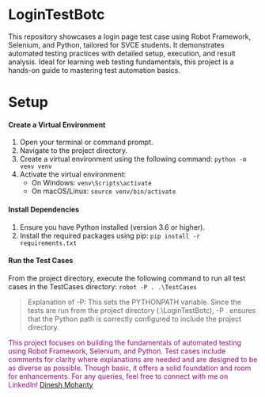# LoginTestBotc
This repository showcases a login page test case using Robot Framework, Selenium, and Python, tailored for SVCE students. It demonstrates automated testing practices with detailed setup, execution, and result analysis. Ideal for learning web testing fundamentals, this project is a hands-on guide to mastering test automation basics.

# Setup
#### Create a Virtual Environment
1. Open your terminal or command prompt.
2. Navigate to the project directory.
3. Create a virtual environment using the following command:
```python -m venv venv```
4. Activate the virtual environment:
   - On Windows: ```venv\Scripts\activate```
   - On macOS/Linux: ```source venv/bin/activate```
#### Install Dependencies
1. Ensure you have Python installed (version 3.6 or higher).
2. Install the required packages using pip:
```pip install -r requirements.txt```
#### Run the Test Cases
From the project directory, execute the following command to run all test cases in the TestCases directory:
```robot -P . .\TestCases```
> Explanation of -P: This sets the PYTHONPATH variable. Since the tests are run from the project directory (.\LoginTestBotc), -P . ensures that the Python path is correctly configured to include the project directory.



<span style="color: #940D7D;">This project focuses on building the fundamentals of automated testing using Robot Framework, Selenium, and Python. 
Test cases include comments for clarity where explanations are needed and are designed to be as diverse as possible. 
Though basic, it offers a solid foundation and room for enhancements. 
For any queries, feel free to connect with me on LinkedIn!</span>
[Dinesh Mohanty](https://www.linkedin.com/in/dinesh-mohanty/)
